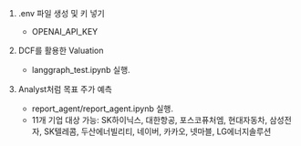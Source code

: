 1. .env 파일 생성 및 키 넣기
    - OPENAI_API_KEY

2. DCF를 활용한 Valuation
    - langgraph_test.ipynb 실행.

3. Analyst처럼 목표 주가 예측
    - report_agent/report_agent.ipynb 실행.
    - 11개 기업 대상 가능: 
        SK하이닉스, 대한항공, 포스코퓨처엠, 현대자동차, 삼성전자, SK텔레콤, 두산에너빌리티, 네이버, 카카오, 넷마블, LG에너지솔루션